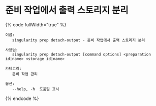 # 준비 작업에서 출력 스토리지 분리

{% code fullWidth="true" %}
```
이름:
   singularity prep detach-output - 준비 작업에서 출력 스토리지 분리

사용법:
   singularity prep detach-output [command options] <preparation id|name> <storage id|name>

카테고리:
   준비 작업 관리

옵션:
   --help, -h  도움말 표시
```
{% endcode %}